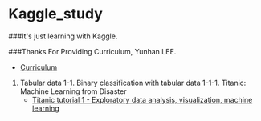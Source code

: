 # Kaggle_study

###It's just learning with Kaggle.

###Thanks For Providing Curriculum, Yunhan LEE.
- [Curriculum](https://goodday-lab.tistory.com/4)

1. Tabular data
  1-1. Binary classification with tabular data
    1-1-1. Titanic: Machine Learning from Disaster
      - [Titanic tutorial 1 - Exploratory data analysis, visualization, machine learning]()
